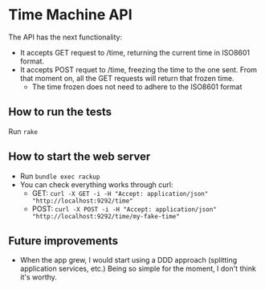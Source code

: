 # Time Machine API
The API has the next functionality:
* It accepts GET request to /time, returning the current time in ISO8601 format.
* It accepts POST requet to /time, freezing the time to the one sent. From that moment on, all the GET requests will return that frozen time.
    * The time frozen does not need to adhere to the ISO8601 format

## How to run the tests
Run `rake`

## How to start the web server
* Run `bundle exec rackup`
* You can check everything works through curl:
    * GET: `curl -X GET -i -H "Accept: application/json" "http://localhost:9292/time"`
    * POST: `curl -X POST -i -H "Accept: application/json" "http://localhost:9292/time/my-fake-time"`

## Future improvements
* When the app grew, I would start using a DDD approach (splitting application services, etc.) Being so simple for the moment, I don't think it's worthy.